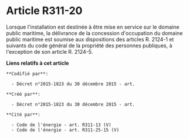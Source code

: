 # Article R311-20

Lorsque l'installation est destinée à être mise en service sur le domaine public maritime, la délivrance de la concession
d'occupation du domaine public maritime est soumise aux dispositions des articles R. 2124-1 et suivants du code général de la
propriété des personnes publiques, à l'exception de son article R. 2124-5.

**Liens relatifs à cet article**

	**Codifié par**:

	  - Décret n°2015-1823 du 30 décembre 2015 - art.

	**Créé par**:

	  - Décret n°2015-1823 du 30 décembre 2015 - art.

	**Cité par**:

	  - Code de l'énergie - art. R311-13 (V)
	  - Code de l'énergie - art. R311-25-15 (V)
